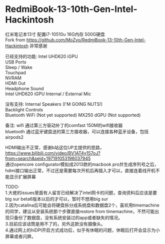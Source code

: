 # RedmiBook-13-10th-Gen-Intel-Hackintosh
红米笔记本13寸 配置i7-10510u 16G内存 500G硬盘  
Fork from  https://github.com/MoZyo/RedmiBook-13-10th-Gen-Intel-Hackintosh 非常感谢



已经支持的功能:
 Intel UHD620 iGPU  
 USB Ports  
 Sleep / Wake  
 Touchpad  
 NVRAM  
 HDMI Out  
 Headphone Sound  
 Intel UHD620 iGPU
 Internal / External Mic  
 
 
 
没有支持:
 Internal Speakers (I'M GOING NUTS!)  
 Backlight Controls  
 Bluetooth
 WiFi (Not yet supported)
 MX250 dGPU (Not supported)  

备注:
wifi 通过第三方驱动补丁的comfast 150M的wifi接收器  
bluetooth  通过蓝牙键盘送的第三方接收器，可以连接各种蓝牙设备，包括airpods2  


HDMI输出不正常，感谢b站这位UP主提供的思路，https://www.bilibili.com/video/BV1AT4y157oJ?from=search&seid=197191053196037945  
通过opencore configurator模拟成2013款的macbook pro并生成序列号之后，hdmi接口输出正常，不过还是需要每次开机后再插入才可以，直接连着线开机不能显示扩展屏幕

TODO:  
1.大佬的issues里面有人留言已经解决了intel网卡的问题，查询资料后应该是要big sur beta6版本以后的才可以，暂时不想用big sur  
2.因为catalina后可能会将硬盘拆分成系统盘和数据盘2个，喜欢用timemachine的同学，建议从安装系统那个步骤直接restore from timemachine，不然可能出现只备份了数据盘，没有系统安装过的app或者缺失的情况。  
3.目前应该话筒是用不了的，另外这款没有摄像头。  
4.通过网上的hiDPI开启方式成功后，似乎有休眠的问题，休眠后打开会显示为小屏幕或者闪屏。
